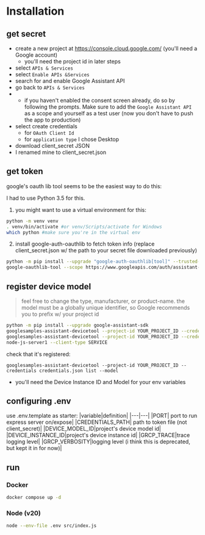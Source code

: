 # Installation

## get secret

- create a new project at https://console.cloud.google.com/ (you'll need a Google account)
  - you'll need the project id in later steps
- select `APIs & Services`
- select `Enable APIs &Services`
- search for and enable Google Assistant API
- go back to `APIs & Services`
- - if you haven't enabled the consent screen already, do so by following the prompts. Make sure to add the `Google Assistant API` as a scope and yourself as a test user (now you don't have to push the app to production)
- select create credentials
  - for `OAuth Client Id`
  - for `application type` I chose Desktop
- download client_secret JSON
- I renamed mine to client_secret.json

## get token

google's oauth lib tool seems to be the easiest way to do this:

I had to use Python 3.5 for this.

1. you might want to use a virtual environment for this:

```sh
python -m venv venv
. venv/bin/activate #or venv/Scripts/activate for Windows
which python #make sure you're in the virtual env
```

2. install google-auth-oauthlib to fetch token info (replace client_secret.json w/ the path to your secret file downloaded previously)

```sh
python -m pip install --upgrade "google-auth-oauthlib[tool]" --trusted-host pypi.python.org
google-oauthlib-tool --scope https://www.googleapis.com/auth/assistant-sdk-prototype --client-secrets client_secret.json --credentials credentials.json --save
```

## register device model

> feel free to change the type, manufacturer, or product-name.
> the model must be a globally unique identifier, so Google recommends you to prefix w/ your project id

```sh
python -m pip install --upgrade google-assistant-sdk
googlesamples-assistant-devicetool --project-id YOUR_PROJECT_ID --credentials credentials.json register-model --model YOUR_PROJECT_ID-node-js-server1 --type LIGHT --manufacturer YOUR_NAME --product-name "Node JS Server"
googlesamples-assistant-devicetool --project-id YOUR_PROJECT_ID --credentials credentials.json register-device --device node-js-server --model YOUR_PROJECT_ID-
node-js-server1 --client-type SERVICE
```

check that it's registered:

```
googlesamples-assistant-devicetool --project-id YOUR_PROJECT_ID --credentials credentials.json list --model
```

- you'll need the Device Instance ID and Model for your env variables

## configuring .env

use .env.template as starter:
|variable|definition|
|---|---|
|PORT| port to run express server on/expose|
|CREDENTIALS_PATH| path to token file (not client_secret)|
|DEVICE_MODEL_ID|project's device model id|
|DEVICE_INSTANCE_ID|project's device instance id|
|GRCP_TRACE|trace logging level|
|GRCP_VERBOSITY|logging level (i think this is deprecated, but kept it in for now)|

## run

### Docker

```sh
docker compose up -d
```

### Node (v20)

```sh
node --env-file .env src/index.js
```
